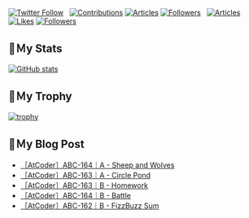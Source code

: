 [![Twitter Follow](https://img.shields.io/twitter/follow/hyperdb?label=twitter&logo=twitter&style=plastic)](https://twitter.com/hyperdb)
&nbsp;
[![Contributions](https://badgen.org/img/qiita/hyperdb/contributions?style=plastic)](https://qiita.com/hyperdb)
[![Articles](https://badgen.org/img/qiita/hyperdb/articles?style=plastic)](https://qiita.com/hyperdb)
[![Followers](https://badgen.org/img/qiita/hyperdb/followers?style=plastic)](https://qiita.com/hyperdb)
&nbsp;
[![Articles](https://badgen.org/img/zenn/hyperdb/articles)](https://zenn.dev/hyperdb)
[![Likes](https://badgen.org/img/zenn/hyperdb/likes?style=plastic)](https://zenn.dev/hyperdb)
[![Followers](https://badgen.org/img/zenn/hyperdb/followers?style=plastic)](https://zenn.dev/hyperdb)

## 🔖Ｍy Stats

[![GitHub stats](https://github-readme-stats-eight-theta.vercel.app/api?username=hyperdb&theme=radical&count_private=true&show_icons=true)](https://github.com/anuraghazra/github-readme-stats)

## 🔖Ｍy Trophy

[![trophy](https://github-profile-trophy.vercel.app/?username=hyperdb&theme=onedark)](https://github.com/ryo-ma/github-profile-trophy)

## 🔖Ｍy Blog Post

<!-- BLOG-POST-LIST:START -->
- [［AtCoder］ABC-164｜A - Sheep and Wolves](https://zenn.dev/hyperdb/articles/f7f2105f1cf351)
- [［AtCoder］ABC-163｜A - Circle Pond](https://zenn.dev/hyperdb/articles/a5679d1eec5f84)
- [［AtCoder］ABC-163｜B - Homework](https://zenn.dev/hyperdb/articles/9559c6ab8a9161)
- [［AtCoder］ABC-164｜B - Battle](https://zenn.dev/hyperdb/articles/82ef443a6e532d)
- [［AtCoder］ABC-162｜B - FizzBuzz Sum](https://zenn.dev/hyperdb/articles/df4be7a3a4aa4f)
<!-- BLOG-POST-LIST:END -->
